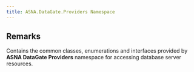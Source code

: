 ```yaml
---
title: ASNA.DataGate.Providers Namespace
---
```


## Remarks

Contains the common classes, enumerations and interfaces provided by **ASNA DataGate Providers** namespace for accessing database server resources.


